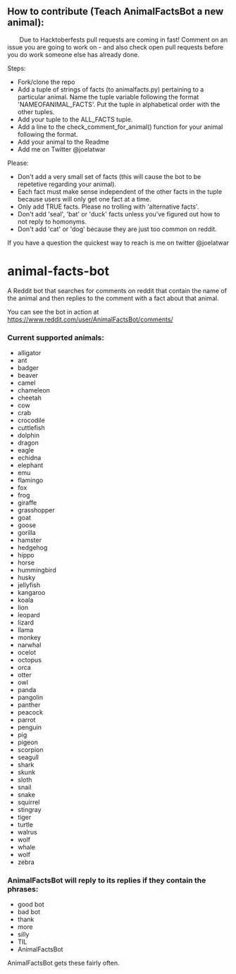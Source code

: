 ## How to contribute (Teach AnimalFactsBot a new animal):
        Due to Hacktoberfests pull requests are coming in fast! Comment on an issue you are going to work on - and also check open pull requests before you do work someone else has already done.

Steps:
* Fork/clone the repo
* Add a tuple of strings of facts (to animalfacts.py) pertaining to a particular animal. Name the tuple variable following the format 'NAMEOFANIMAL_FACTS'. Put the tuple in alphabetical order with the other tuples.
* Add your tuple to the ALL_FACTS tuple.
* Add a line to the check_comment_for_animal() function for your animal following the format.
* Add your animal to the Readme
* Add me on Twitter @joelatwar


Please: 
* Don't add a very small set of facts (this will cause the bot to be repetetive regarding your animal).
* Each fact must make sense independent of the other facts in the tuple because users will only get one fact at a time.
* Only add TRUE facts. Please no trolling with 'alternative facts'.
* Don't add 'seal', 'bat' or 'duck' facts unless you've figured out how to not reply to homonyms.
* Don't add 'cat' or 'dog' because they are just too common on reddit.
 
If you have a question the quickest way to reach is me on twitter @joelatwar


# animal-facts-bot

A Reddit bot that searches for comments on reddit that contain the name of the animal and then replies to the comment with a fact about that animal.

You can see the bot in action at https://www.reddit.com/user/AnimalFactsBot/comments/

### Current supported animals:
* alligator
* ant
* badger
* beaver
* camel
* chameleon
* cheetah
* cow
* crab
* crocodile
* cuttlefish
* dolphin
* dragon
* eagle
* echidna
* elephant
* emu
* flamingo
* fox
* frog
* giraffe
* grasshopper
* goat
* goose
* gorilla
* hamster
* hedgehog
* hippo
* horse
* hummingbird
* husky
* jellyfish
* kangaroo
* koala
* lion
* leopard
* lizard
* llama
* monkey
* narwhal
* ocelot
* octopus
* orca
* otter
* owl
* panda
* pangolin
* panther
* peacock
* parrot
* penguin
* pig
* pigeon
* scorpion
* seagull
* shark
* skunk
* sloth
* snail
* snake
* squirrel
* stingray
* tiger
* turtle
* walrus
* wolf
* whale
* wolf
* zebra

### AnimalFactsBot will reply to its replies if they contain the phrases:
* good bot
* bad bot
* thank
* more
* silly
* TIL
* AnimalFactsBot

AnimalFactsBot gets these fairly often.
